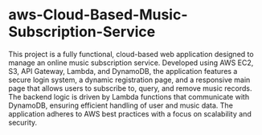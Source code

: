 # aws-Cloud-Based-Music-Subscription-Service
This project is a fully functional, cloud-based web application designed to manage an online music subscription service.
Developed using AWS EC2, S3, API Gateway, Lambda, and DynamoDB, the application features a secure login system, a dynamic registration page, and a responsive main page that allows users to subscribe to, query, and remove music records. The backend logic is driven by Lambda functions that communicate with DynamoDB, ensuring efficient handling of user and music data. The application adheres to AWS best practices with a focus on scalability and security.

